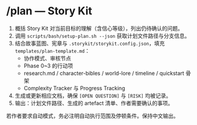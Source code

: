 # /plan — Story Kit

1. 概括 Story Kit 对当前目标的理解（含信心等级），列出仍待确认的问题。
2. 调用 `scripts/bash/setup-plan.sh --json` 获取计划文件路径与分支信息。
3. 结合故事蓝图、宪章与 `.storykit/storykit.config.json`，填充 `templates/plan-template.md`：
   - 协作模式、审核节点
   - Phase 0~3 的行动项
   - research.md / character-bibles / world-lore / timeline / quickstart 骨架
   - Complexity Tracker 与 Progress Tracking
4. 生成或更新相应文档，确保 `[OPEN QUESTION]` 与 `[RISK]` 均被记录。
5. 输出：计划文件路径、生成的 artefact 清单、作者需要确认的事项。

若作者要求自动模式，务必注明自动执行范围及停顿条件。保持中文输出。
